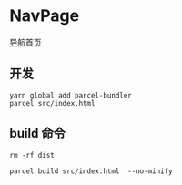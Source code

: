 # NavPage

[导航首页](https://polarrrrbearrr.github.io/navpage/dist/index.html)

## 开发

```
yarn global add parcel-bundler
parcel src/index.html

```

## build 命令

```
rm -rf dist

parcel build src/index.html  --no-minify
```
